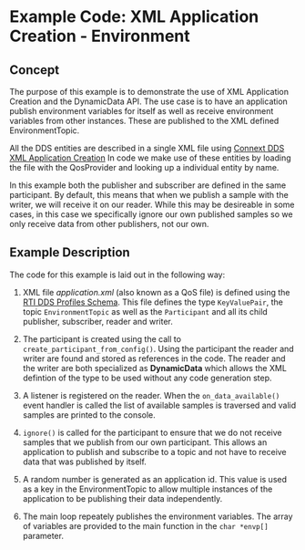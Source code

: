 # Example Code: XML Application Creation - Environment

## Concept

The purpose of this example is to demonstrate the use of XML Application Creation
and the DynamicData API.  The use case is to have an application publish
environment variables for itself as well as receive environment variables
from other instances.  These are published to the XML defined EnvironmentTopic.

All the DDS entities are described in a single XML file using
[Connext DDS XML Application Creation](https://community.rti.com/static/documentation/connext-dds/7.0.0/doc/manuals/connext_dds_professional/xml_application_creation/)
In code we make use of these entities by loading the file with the QosProvider
and looking up a individual entity by name.

In this example both the publisher and subscriber are defined in the same
participant.  By default, this means that when we publish a sample with the
writer, we will receive it on our reader.  While this may be desireable in some
cases, in this case we specifically ignore our own published samples so we only
receive data from other publishers, not our own.

## Example Description

The code for this example is laid out in the following way:

1)  XML file *application.xml* (also known as a QoS file) is defined using the
[RTI DDS Profiles Schema](http://community.rti.com/schema/7.0.0/rti_dds_profiles.xsd).
This file defines the type ```KeyValuePair```, the topic ```EnvironmentTopic```
as well as the ```Participant``` and all its child publisher, subscriber,
reader and writer.

2)  The participant is created using the call to ```create_participant_from_config()```.
Using the participant the reader and writer are found and stored as references
in the code.  The reader and the writer are both specialized as **DynamicData** which
allows the XML defintion of the type to be used without any code generation step.

3)  A listener is registered on the reader.  When the ```on_data_available()``` event
handler is called the list of available samples is traversed and valid samples are
printed to the console.

4)  ```ignore()``` is called for the participant to ensure that we
do not receive samples that we publish from our own participant.  This allows
an application to publish and subscribe to a topic and not have to receive
data that was published by itself.

5)  A random number is generated as an application id.  This value is used as a key
in the EnvironmentTopic to allow multiple instances of the application to be
publishing their data independently.

6)  The main loop repeately publishes the environment variables.  The array of
variables are provided to the main function in the ```char *envp[]``` parameter.
